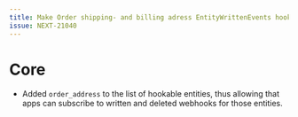 ```yaml
---
title: Make Order shipping- and billing adress EntityWrittenEvents hookable
issue: NEXT-21040
---
```

# Core
* Added `order_address` to the list of hookable entities, thus allowing that apps can subscribe to written and deleted webhooks for those entities.
